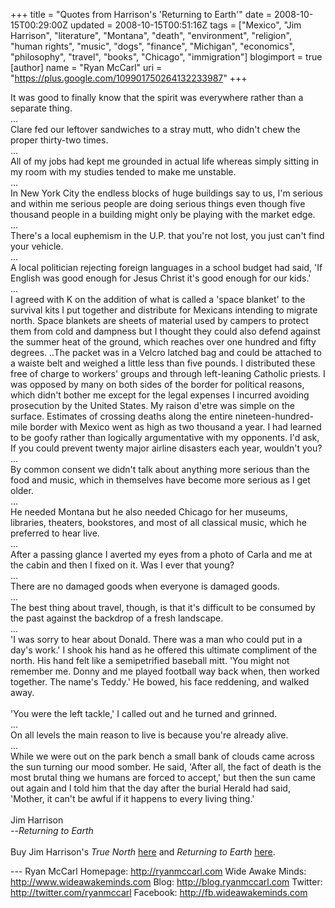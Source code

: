 +++
title = "Quotes from Harrison's 'Returning to Earth'"
date = 2008-10-15T00:29:00Z
updated = 2008-10-15T00:51:16Z
tags = ["Mexico", "Jim Harrison", "literature", "Montana", "death", "environment", "religion", "human rights", "music", "dogs", "finance", "Michigan", "economics", "philosophy", "travel", "books", "Chicago", "immigration"]
blogimport = true
[author]
	name = "Ryan McCarl"
	uri = "https://plus.google.com/109901750264132233987"
+++

It was good to finally know that the spirit was everywhere rather than a separate thing.<br />...<br />Clare fed our leftover sandwiches to a stray mutt, who didn't chew the proper thirty-two times.<br />...<br />All of my jobs had kept me grounded in actual life whereas simply sitting in my room with my studies tended to make me unstable.<br />...<br />In New York City the endless blocks of huge buildings say to us, I'm serious and within me serious people are doing serious things even though five thousand people in a building might only be playing with the market edge.<br />...<br />There's a local euphemism in the U.P. that you're not lost, you just can't find your vehicle.<br />...<br />A local politician rejecting foreign languages in a school budget had said, 'If English was good enough for Jesus Christ it's good enough for our kids.'<br />...<br />I agreed with K on the addition of what is called a 'space blanket' to the survival kits I put together and distribute for Mexicans intending to migrate north.  Space blankets are sheets of material used by campers to protect them from cold and dampness but I thought they could also defend against the summer heat of the ground, which reaches over one hundred and fifty degrees.  ..The packet was in a Velcro latched bag and could be attached to a waiste belt and weighed a little less than five pounds.  I distributed these free of charge to workers' groups and through left-leaning Catholic priests.  I was opposed by many on both sides of the border for political reasons, which didn't bother me except for the legal expenses I incurred avoiding prosecution by the United States.  My raison d'etre was simple on the surface.  Estimates of crossing deaths along the entire nineteen-hundred-mile border with Mexico went as high as two thousand a year.  I had learned to be goofy rather than logically argumentative with my opponents.  I'd ask, If you could prevent twenty major airline disasters each year, wouldn't you?<br />...<br />By common consent we didn't talk about anything more serious than the food and music, which in themselves have become more serious as I get older.<br />...<br />He needed Montana but he also needed Chicago for her museums, libraries, theaters, bookstores, and most of all classical music, which he preferred to hear live.<br />...<br />After a passing glance I averted my eyes from a photo of Carla and me at the cabin and then I fixed on it.  Was I ever that young?<br />...<br />There are no damaged goods when everyone is damaged goods.<br />...<br />The best thing about travel, though, is that it's difficult to be consumed by the past against the backdrop of a fresh landscape.<br />...<br />'I was sorry to hear about Donald.  There was a man who could put in a day's work.' I shook his hand as he offered this ultimate compliment of the north.  His hand felt like a semipetrified baseball mitt.  'You might not remember me.  Donny and me played football way back when, then worked together.  The name's Teddy.'  He bowed, his face reddening, and walked away.<br /><br />'You were the left tackle,' I called out and he turned and grinned.<br />...<br />On all levels the main reason to live is because you're already alive.<br />...<br />While we were out on the park bench a small bank of clouds came across the sun turning our mood somber.  He said, 'After all, the fact of death is the most brutal thing we humans are forced to accept,' but then the sun came out again and I told him that the day after the burial Herald had said, 'Mother, it can't be awful if it happens to every living thing.'<br /><br />Jim Harrison<br />  --<em>Returning to Earth</em><br /><br />Buy Jim Harrison's <em>True North</em> <a href="http://search.barnesandnoble.com/Returning-to-Earth/Jim-Harrison/e/9780802143310/?itm=3">here</a> and <em>Returning to Earth</em> <a href="http://search.barnesandnoble.com/True-North/Jim-Harrison/e/9780802142061/?itm=1">here</a>.<div class="blogger-post-footer">---
Ryan McCarl
Homepage: http://ryanmccarl.com
Wide Awake Minds: http://www.wideawakeminds.com
Blog: http://blog.ryanmccarl.com
Twitter: http://twitter.com/ryanmccarl
Facebook: http://fb.wideawakeminds.com</div>
